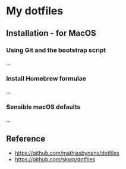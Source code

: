 # My dotfiles

## Installation - for MacOS

### Using Git and the bootstrap script

...

### Install Homebrew formulae

...

### Sensible macOS defaults

...

## Reference

- https://github.com/mathiasbynens/dotfiles
- https://github.com/skwp/dotfiles
